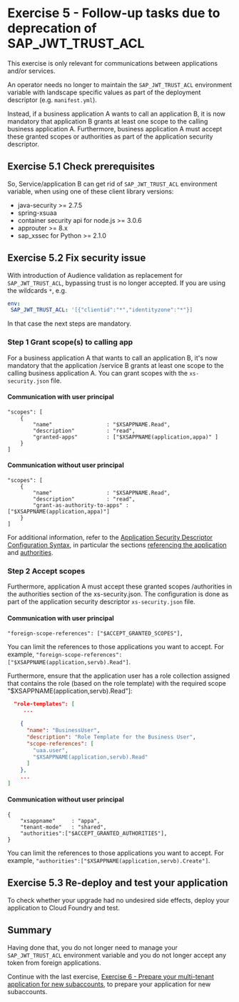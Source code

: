 # Exercise 5 - Follow-up tasks due to deprecation of SAP_JWT_TRUST_ACL

This exercise is only relevant for communications between applications and/or services.

An operator needs no longer to maintain the ``SAP_JWT_TRUST_ACL`` environment variable with landscape specific values as part of the deployment descriptor (e.g. ``manifest.yml``).

Instead, if a business application A wants to call an application B, it is now mandatory that application B grants at least one scope to the calling business application A. Furthermore, business application A must accept these granted scopes or authorities as part of the application security descriptor.

## Exercise 5.1 Check prerequisites
So, Service/application B can get rid of ``SAP_JWT_TRUST_ACL`` environment variable, when using one of these client library versions:

- java-security >= 2.7.5
- spring-xsuaa
- container security api for node.js >= 3.0.6
- approuter >= 8.x
- sap_xssec for Python >= 2.1.0 

## Exercise 5.2 Fix security issue

With introduction of Audience validation as replacement for ``SAP_JWT_TRUST_ACL``, bypassing trust is no longer accepted. If you are using the wildcards ``*``, e.g.
 ```yml
env:
  SAP_JWT_TRUST_ACL: '[{"clientid":"*","identityzone":"*"}]
```

In that case the next steps are mandatory.
 
### Step 1 Grant scope(s) to calling app
For a business application A that wants to call an application B, it's now mandatory that the application /service B grants at least one scope to the calling business application A. 
You can grant scopes with the `xs-security.json` file. 

#### Communication with user principal
```
"scopes": [
	{
		"name"                 : "$XSAPPNAME.Read",
		"description"          : "read",
		"granted-apps"         : ["$XSAPPNAME(application,appa)" ] 
	}
]
```

#### Communication without user principal
```
"scopes": [
	{
		"name"                 : "$XSAPPNAME.Read",
		"description"          : "read",
		"grant-as-authority-to-apps" : ["$XSAPPNAME(application,appa)"]
	}
]
```

For additional information, refer to the [Application Security Descriptor Configuration Syntax](https://help.sap.com/viewer/65de2977205c403bbc107264b8eccf4b/Cloud/en-US/517895a9612241259d6941dbf9ad81cb.html), in particular the sections [referencing the application](https://help.sap.com/viewer/65de2977205c403bbc107264b8eccf4b/Cloud/en-US/517895a9612241259d6941dbf9ad81cb.html#loio517895a9612241259d6941dbf9ad81cb__section_fm2_wsk_pdb) and [authorities](https://help.sap.com/viewer/65de2977205c403bbc107264b8eccf4b/Cloud/en-US/517895a9612241259d6941dbf9ad81cb.html#loio517895a9612241259d6941dbf9ad81cb__section_d1m_1nq_zy). 

### Step 2 Accept scopes
Furthermore, application A must accept these granted scopes /authorities in the authorities section of the xs-security.json. The configuration is done as part of the application security descriptor `xs-security.json` file.

#### Communication with user principal
```
"foreign-scope-references": ["$ACCEPT_GRANTED_SCOPES"],       
```
You can limit the references to those applications you want to accept. For example, `"foreign-scope-references": ["$XSAPPNAME(application,servb).Read"]`.

Furthermore, ensure that the application user has a role collection assigned that contains the role (based on the role template) with the required scope "$XSAPPNAME(application,servb).Read"]:

```json
  "role-templates": [
     ...
 
    {
      "name": "BusinessUser",
      "description": "Role Template for the Business User",
      "scope-references": [
        "uaa.user",
        "$XSAPPNAME(application,servb).Read"
      ]
    },
    ...
]
```

#### Communication without user principal
```
{
    "xsappname"     : "appa",
    "tenant-mode"   : "shared",
    "authorities":["$ACCEPT_GRANTED_AUTHORITIES"],
}
```
You can limit the references to those applications you want to accept. For example, `"authorities":["$XSAPPNAME(application,servb).Create"]`.

## Exercise 5.3 Re-deploy and test your application

To check whether your upgrade had no undesired side effects, deploy your application to Cloud Foundry and test.

## Summary

Having done that, you do not longer need to manage your `SAP_JWT_TRUST_ACL` environment variable and you do not longer accept any token from foreign applications.

Continue with the last exercise, [Exercise 6 - Prepare your multi-tenant application for new subaccounts](/exercises/ex6_tenantid), to prepare your application for new subaccounts.
